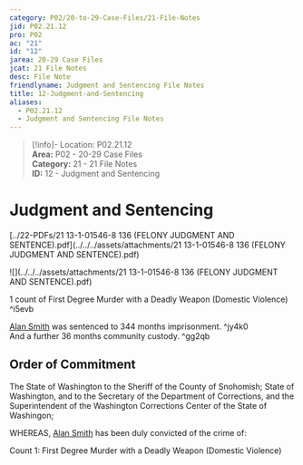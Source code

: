```yaml
---  
category: P02/20-to-29-Case-Files/21-File-Notes  
jid: P02.21.12  
pro: P02  
ac: "21"  
id: "12"  
jarea: 20-29 Case Files  
jcat: 21 File Notes  
desc: File Note  
friendlyname: Judgment and Sentencing File Notes  
title: 12-Judgment-and-Sentencing  
aliases:  
  - P02.21.12  
  - Judgment and Sentencing File Notes  
---  
```

>[!info]- Location: P02.21.12  
>**Area:** P02 - 20-29 Case Files  
>**Category:** 21 - 21 File Notes  
>**ID:** 12 - Judgment and Sentencing  
  
# Judgment and Sentencing  
  
  
  
[../22-PDFs/21 13-1-01546-8 136 (FELONY JUDGMENT AND SENTENCE).pdf](../../../assets/attachments/21 13-1-01546-8 136 (FELONY JUDGMENT AND SENTENCE).pdf)  
  
![](../../../assets/attachments/21 13-1-01546-8 136 (FELONY JUDGMENT AND SENTENCE).pdf)  
  
1 count of First Degree Murder with a Deadly Weapon (Domestic Violence) ^i5evb  
  
[Alan Smith](../../70-to-79-People/72-Suspects-and-People-of-Interest/02-Alan-Smith.md#) was sentenced to 344 months imprisonment. ^jy4k0    
And a further 36 months community custody. ^gg2qb  
  
## Order of Commitment  
  
The State of Washington to the Sheriff of the County of Snohomish; State of Washington, and to the Secretary of the Department of Corrections, and the Superintendent of the Washington Corrections Center of the State of Washingon;  
  
WHEREAS, [Alan Smith](../../70-to-79-People/72-Suspects-and-People-of-Interest/02-Alan-Smith.md#.md#) has been duly convicted of the crime of:  
  
Count 1: First Degree Murder with a Deadly Weapon (Domestic Violence)  
